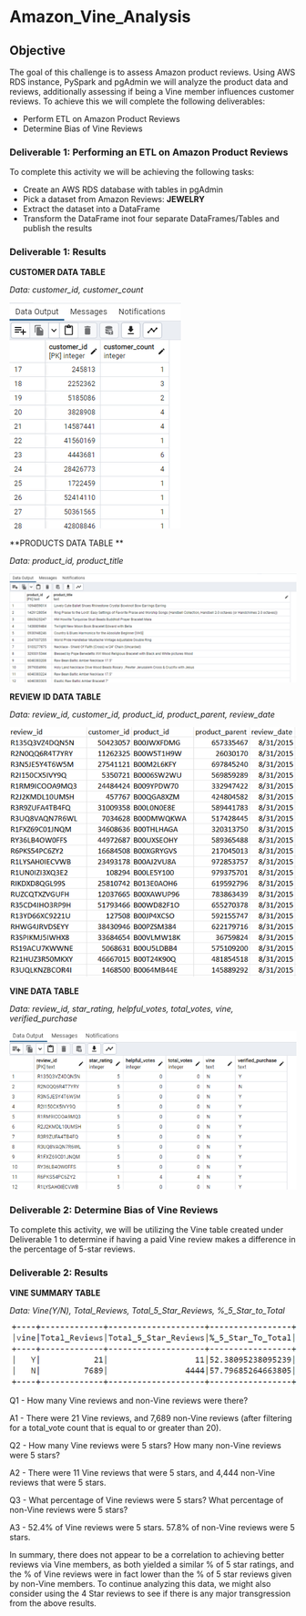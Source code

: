 # Amazon_Vine_Analysis

## Objective
The goal of this challenge is to assess Amazon product reviews. Using AWS RDS instance, PySpark and pgAdmin we will analyze the product data and reviews, additionally assessing if being a Vine member influences customer reviews.  To achieve this we will complete the following deliverables:
- Perform ETL on Amazon Product Reviews
- Determine Bias of Vine Reviews

### Deliverable 1: Performing an ETL on Amazon Product Reviews
To complete this activity we will be achieving the following tasks:
- Create an AWS RDS database with tables in pgAdmin
- Pick a dataset from Amazon Reviews: **JEWELRY**
- Extract the dataset into a DataFrame
- Transform the DataFrame inot four separate DataFrames/Tables and publish the results

### Deliverable 1: Results

**CUSTOMER DATA TABLE**

*Data: customer_id, customer_count*

![](Images/screenshot_customers_table.png)

**PRODUCTS DATA TABLE **

*Data: product_id, product_title*

![](Images/screenshot_products_table.png)

**REVIEW ID DATA TABLE**

*Data: review_id, customer_id, product_id, product_parent, review_date*

![](Images/screenshot_review_id_table_csv.png)

**VINE DATA TABLE**

*Data: review_id, star_rating, helpful_votes, total_votes, vine, verified_purchase*

![](Images/screenshot_vine_table.png)

### Deliverable 2: Determine Bias of Vine Reviews
To complete this activity, we will be utilizing the Vine table created under Deliverable 1 to determine if having a paid Vine review makes a difference in the percentage of 5-star reviews.

### Deliverable 2: Results

**VINE SUMMARY TABLE**

*Data: Vine(Y/N), Total_Reviews, Total_5_Star_Reviews, %_5_Star_to_Total*

![](Images/screenshot_vine_results.png)

Q1 - How many Vine reviews and non-Vine reviews were there?

A1 - There were 21 Vine reviews, and 7,689 non-Vine reviews (after filtering for a total_vote count that is equal to or greater than 20).

Q2 - How many Vine reviews were 5 stars? How many non-Vine reviews were 5 stars?

A2 - There were 11 Vine reviews that were 5 stars, and 4,444 non-Vine reviews that were 5 stars.

Q3 - What percentage of Vine reviews were 5 stars? What percentage of non-Vine reviews were 5 stars?

A3 - 52.4% of Vine reviews were 5 stars. 57.8% of non-Vine reviews were 5 stars.

In summary, there does not appear to be a correlation to achieving better reviews via Vine members, as both yielded a similar % of 5 star ratings, and the % of Vine reviews were in fact lower than the % of 5 star reviews given by non-Vine members.  To continue analyzing this data, we might also consider using the 4 Star reviews to see if there is any major transgression from the above results.


